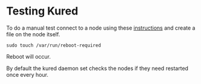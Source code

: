 # Testing Kured

To do a manual test connect to a node using these [instructions](https://learn.microsoft.com/en-us/azure/aks/node-access) and create a file on the node itself.
```
sudo touch /var/run/reboot-required
```
Reboot will occur.

By default the kured daemon set checks the nodes if they need restarted once every hour.